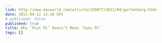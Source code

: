 ```yaml
---
link: http://www.macworld.com/article/159077/2011/04/gartenberg.html
date: 2011-04-12 13:10 UTC
# published: false
published: true
title: Why ‘Post PC’ Doesn’t Mean ‘Sans PC’
tags: []
---
```



